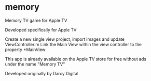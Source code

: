 # memory
Memory TV game for Apple TV

Developed specifically for Apple TV

Create a new single view project, import images and update ViewController.m
Link the Main View within the view controller to the property *MainView

This app is already available on the Apple TV store for free without ads under the name "Memory TV"

Developed originally by Darcy Digital
